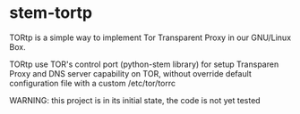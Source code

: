 stem-tortp
==========

TORtp is a simple way to implement Tor Transparent Proxy in our GNU/Linux Box.

TORtp use TOR's control port (python-stem library) for setup Transparen Proxy and DNS server capability on TOR, without override default configuration file with a custom /etc/tor/torrc

WARNING: this project is in its initial state, the code is not yet tested
